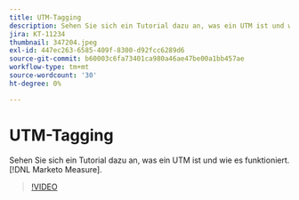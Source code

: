 ```yaml
---
title: UTM-Tagging
description: Sehen Sie sich ein Tutorial dazu an, was ein UTM ist und wie es funktioniert. [!DNL Marketo Measure].
jira: KT-11234
thumbnail: 347204.jpeg
exl-id: 447ec263-6585-409f-8300-d92fcc6289d6
source-git-commit: b60003c6fa73401ca980a46ae47be00a1bb457ae
workflow-type: tm+mt
source-wordcount: '30'
ht-degree: 0%

---
```


# UTM-Tagging

Sehen Sie sich ein Tutorial dazu an, was ein UTM ist und wie es funktioniert. [!DNL Marketo Measure].

>[!VIDEO](https://video.tv.adobe.com/v/347204/?quality=12&learn=on)
